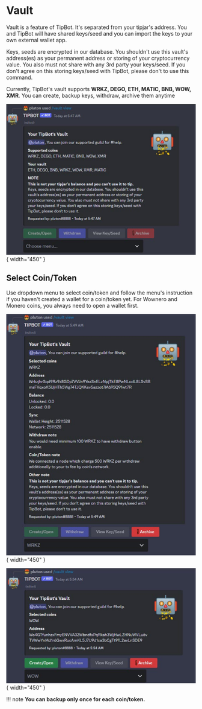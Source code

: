 # Vault

Vault is a feature of TipBot. It's separated from your tipjar's address. You and TipBot will have shared keys/seed and you can import the keys to your own external wallet app.

Keys, seeds are encrypted in our database. You shouldn't use this vault's address(es) as your permanent address or storing of your cryptocurrency value. You also must not share with any 3rd party your keys/seed. If you don't agree on this storing keys/seed with TipBot, please don't to use this command.

Currently, TipBot's vault supports **WRKZ, DEGO, ETH, MATIC, BNB, WOW, XMR**. You can create, backup keys, withdraw, archive them anytime

![TipBot Vault](img/static/vault-view.jpg){ width="450" }

## Select Coin/Token
Use dropdown menu to select coin/token and follow the menu's instruction if you haven't created a wallet for a coin/token yet. For Wownero and Monero coins, you always need to open a wallet first.

![TipBot Vault WRKZ](img/static/vault-view-select-wrkz.jpg){ width="450" }

![TipBot Vault WOW](img/static/vault-view-select-wow.jpg){ width="450" }

!!! note
    **You can backup only once for each coin/token.**
